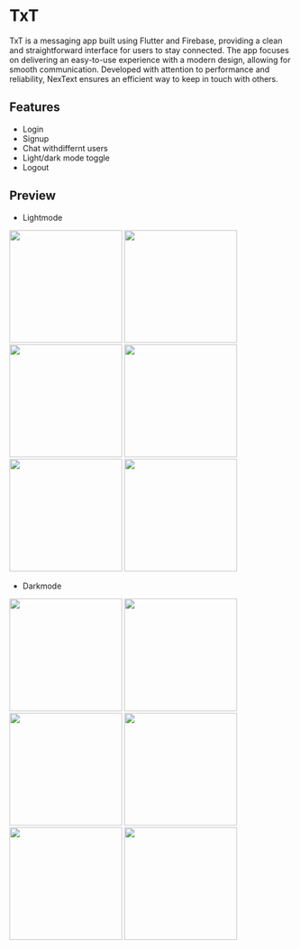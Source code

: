
# TxT

TxT is a messaging app built using Flutter and Firebase, providing a clean and straightforward interface for users to stay connected. The app focuses on delivering an easy-to-use experience with a modern design, allowing for smooth communication. Developed with attention to performance and reliability, NexText ensures an efficient way to keep in touch with others.


## Features

- Login
- Signup
- Chat withdiffernt users
- Light/dark mode toggle
- Logout


## Preview

- Lightmode
<img src="https://github.com/user-attachments/assets/d92ac6ab-c4ed-4aff-9eda-cf85dd40c65e" height="200">
<img src="https://github.com/user-attachments/assets/b4ef441b-40b6-467a-882b-fd6181375962" height="200">
<img src="https://github.com/user-attachments/assets/613236da-4c9f-4bd7-a3fe-42008910243f" height="200">
<img src="https://github.com/user-attachments/assets/7d1e99b7-ee43-4e6b-bb4d-0155780507e8" height="200">
<img src="https://github.com/user-attachments/assets/c4e43e4c-5554-4742-9782-d9fcd13b7de6" height="200">
<img src="https://github.com/user-attachments/assets/f5df162a-1cf0-445f-9f7d-32aee81e0682" height="200">

- Darkmode
<img src="https://github.com/user-attachments/assets/c4d84f69-5f8a-4c0d-9c48-f1a02d549bdc" height="200">
<img src="https://github.com/user-attachments/assets/6dcb5f3e-f14c-43b7-bf54-859253fde466" height="200">
<img src="https://github.com/user-attachments/assets/b8ca8614-cca6-4d43-9791-1603f8f6e7d1" height="200">
<img src="https://github.com/user-attachments/assets/f8e0f6b5-8595-4f83-8d4f-6785c19aa658" height="200">
<img src="https://github.com/user-attachments/assets/257dedb9-7c65-4740-b47e-89f3cc69ba4a" height="200">
<img src="https://github.com/user-attachments/assets/671a359c-4725-4e62-8cfd-49f6b9d93abc" height="200">


